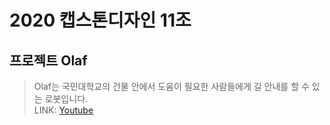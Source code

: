 2020 캡스톤디자인 11조
====================

프로젝트 Olaf
-----------
> Olaf는 국민대학교의 건물 안에서 도움이 필요한 사람들에게 길 안내를 할 수 있는 로봇입니다.   
> LINK: [Youtube](https://youtube.com, "Project Olaf")
